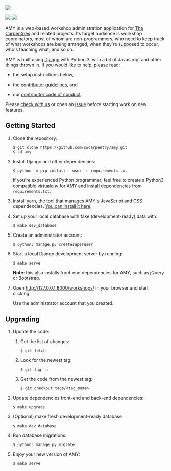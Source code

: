 ![](workshops/static/amy-logo.png)

![](https://travis-ci.org/swcarpentry/amy.svg?branch=master) [![](https://img.shields.io/badge/python-3.4+-blue.svg)](https://www.python.org/downloads/release/python-340/)

AMY is a web-based workshop administration application for [The Carpentries][tc]
and related projects.  Its target audience is workshop
coordinators, most of whom are non-programmers, who need to keep track
of what workshops are being arranged, when they're supposed to occur,
who's teaching what, and so on.

AMY is built using [Django][django] with Python 3, with a bit of Javascript and
other things thrown in.  If you would like to help, please read:

*   the setup instructions below,

*   the [contributor guidelines](CONTRIBUTING.md), and

*   our [contributor code of conduct](CODE_OF_CONDUCT.md).

Please [check with us][contact-address] or open an [issue][issues]
before starting work on new features.

## Getting Started

1.  Clone the repository:

    ~~~
    $ git clone https://github.com/swcarpentry/amy.git
    $ cd amy
    ~~~

2.  Install Django and other dependencies:

    ~~~
    $ python -m pip install --user -r requirements.txt
    ~~~

    If you're experienced Python programmer, feel free to create a
    Python3-compatible [virtualenv][virtualenv] for AMY and install
    dependencies from `requirements.txt`.

3.  Install [yarn](yarn), the tool that manages AMY's JavaScript and CSS dependencies. [You can install it here](yarn).

4.  Set up your local database with fake (development-ready) data with:

    ~~~
    $ make dev_database
    ~~~

5.  Create an administrator account:

    ~~~
    $ python3 manage.py createsuperuser
    ~~~

6.  Start a local Django development server by running:

    ~~~
    $ make serve
    ~~~

    **Note**:  this also installs front-end dependencies for AMY, such as jQuery or Bootstrap.

7.  Open <http://127.0.0.1:8000/workshops/> in your browser and start clicking.

    Use the administrator account that you created.

## Upgrading

1.  Update the code:

    1.  Get the list of changes:

        ~~~
        $ git fetch
        ~~~

    2.  Look for the newest tag:

        ~~~~
        $ git tag -n
        ~~~~

    3.  Get the code from the newest tag:

        ~~~~
        $ git checkout tags/<tag_name>
        ~~~~

2.  Update dependencies front-end and back-end dependencies:

    ~~~
    $ make upgrade
    ~~~

3.  (Optional) make fresh development-ready database:

    ~~~
    $ make dev_database
    ~~~

4.  Run database migrations:

    ~~~~
    $ python3 manage.py migrate
    ~~~~

5.  Enjoy your new version of AMY:

    ~~~
    $ make serve
    ~~~

[contact-address]: mailto:team@carpentries.org
[django]: https://www.djangoproject.com
[fixing-npm-permissions]: https://docs.npmjs.com/getting-started/fixing-npm-permissions#option-2-change-npm-s-default-directory-to-another-directory
[issues]: https://github.com/swcarpentry/amy/issues
[tc]: https://carpentries.org/
[virtualenv]: https://virtualenv.pypa.io/en/latest/userguide.html
[yarn]: https://yarnpkg.com/lang/en/docs/install

